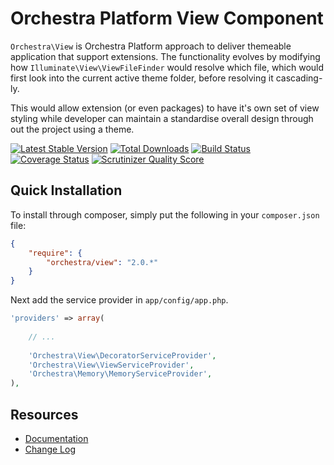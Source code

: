 Orchestra Platform View Component
==============

`Orchestra\View` is Orchestra Platform approach to deliver themeable application that support extensions. The functionality evolves by modifying how `Illuminate\View\ViewFileFinder` would resolve which file, which would first look into the current active theme folder, before resolving it cascading-ly.

This would allow extension (or even packages) to have it's own set of view styling while developer can maintain a standardise overall design through out the project using a theme.

[![Latest Stable Version](https://poser.pugx.org/orchestra/view/v/stable.png)](https://packagist.org/packages/orchestra/view) 
[![Total Downloads](https://poser.pugx.org/orchestra/view/downloads.png)](https://packagist.org/packages/orchestra/view) 
[![Build Status](https://travis-ci.org/orchestral/view.png?branch=master)](https://travis-ci.org/orchestral/view) 
[![Coverage Status](https://coveralls.io/repos/orchestral/view/badge.png?branch=master)](https://coveralls.io/r/orchestral/view?branch=master) 
[![Scrutinizer Quality Score](https://scrutinizer-ci.com/g/orchestral/view/badges/quality-score.png?s=2c779ead7d25dc51d1b1dd0a31447e5939d21793)](https://scrutinizer-ci.com/g/orchestral/view/) 

## Quick Installation

To install through composer, simply put the following in your `composer.json` file:

```json
{
	"require": {
		"orchestra/view": "2.0.*"
	}
}
```

Next add the service provider in `app/config/app.php`.

```php
'providers' => array(
	
	// ...
	
	'Orchestra\View\DecoratorServiceProvider',
	'Orchestra\View\ViewServiceProvider',
	'Orchestra\Memory\MemoryServiceProvider',
),
```

## Resources

* [Documentation](http://orchestraplatform.com/docs/2.0/components/view)
* [Change Log](http://orchestraplatform.com/docs/2.0/components/view/changes#v2.1)
